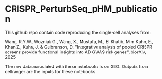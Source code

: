 # CRISPR_PerturbSeq_pHM_publication
This github repo contain code reproducing the single-cell analyses from:


Wang, R.Y.W., Wozniak G., Wang, X., Mustafa, M., El Khatib, M.m Kahn, E., Khan Z., Kuhn, J. & Gulbranson, D. "Integrative analysis of pooled CRISPR screens provide functional insights into AD GWAS risk genes", biorXiv, 2025.


The raw data associated with these notebooks is on GEO: 
Outputs from cellranger are the inputs for these notebooks
